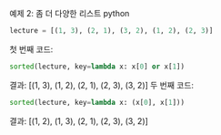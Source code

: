 예제 2: 좀 더 다양한 리스트
python
``` python
lecture = [(1, 3), (2, 1), (3, 2), (1, 2), (2, 3)]
```
첫 번째 코드:

``` python
sorted(lecture, key=lambda x: x[0] or x[1])
```
결과: [(1, 3), (1, 2), (2, 1), (2, 3), (3, 2)]
두 번째 코드:

``` python
sorted(lecture, key=lambda x: (x[0], x[1]))
```
결과: [(1, 2), (1, 3), (2, 1), (2, 3), (3, 2)]
